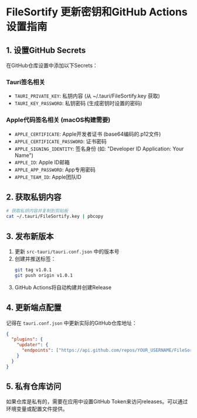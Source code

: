 # FileSortify 更新密钥和GitHub Actions设置指南

## 1. 设置GitHub Secrets

在GitHub仓库设置中添加以下Secrets：

### Tauri签名相关
- `TAURI_PRIVATE_KEY`: 私钥内容 (从 ~/.tauri/FileSortify.key 获取)
- `TAURI_KEY_PASSWORD`: 私钥密码 (生成密钥时设置的密码)

### Apple代码签名相关 (macOS构建需要)
- `APPLE_CERTIFICATE`: Apple开发者证书 (base64编码的.p12文件)
- `APPLE_CERTIFICATE_PASSWORD`: 证书密码
- `APPLE_SIGNING_IDENTITY`: 签名身份 (如: "Developer ID Application: Your Name")
- `APPLE_ID`: Apple ID邮箱
- `APPLE_APP_PASSWORD`: App专用密码
- `APPLE_TEAM_ID`: Apple团队ID

## 2. 获取私钥内容

```bash
# 获取私钥内容并复制到剪贴板
cat ~/.tauri/FileSortify.key | pbcopy
```

## 3. 发布新版本

1. 更新 `src-tauri/tauri.conf.json` 中的版本号
2. 创建并推送标签：
   ```bash
   git tag v1.0.1
   git push origin v1.0.1
   ```
3. GitHub Actions将自动构建并创建Release

## 4. 更新端点配置

记得在 `tauri.conf.json` 中更新实际的GitHub仓库地址：

```json
{
  "plugins": {
    "updater": {
      "endpoints": ["https://api.github.com/repos/YOUR_USERNAME/FileSortify/releases/latest"]
    }
  }
}
```

## 5. 私有仓库访问

如果仓库是私有的，需要在应用中设置GitHub Token来访问releases。可以通过环境变量或配置文件提供。